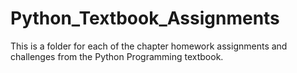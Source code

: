 # Python_Textbook_Assignments
This is a folder for each of the chapter homework assignments and challenges from the Python Programming textbook.
